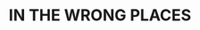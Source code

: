 ---
layout: comic
title: "IN THE WRONG PLACES"
comic:
- image: 13-a.gif
  alt: "Scene: Pokey is being followed by the pope hiding in a bush"
- image: 13-b.gif
  alt: "Scene: The pope is gaining on pokey"
- image: 13-c.gif
  alt: "Scene: The pope pops up.\nThe pope says: STOP FOLLOWING ME!!!\nScene: The pope hides in the bush"
- image: 13-d.gif
  alt: "Scene: Pokey turns around\nPokey says: ?!"
- image: 13-e.gif
  alt: "Scene: Turtle bounces in and scares the pope into revealing his hiding place"
- image: 13-f.gif
  alt: "Turtle says: BOOM! HOORAY! really loudly\nScene: The pope jumps up"
- image: 13-g.gif
  alt: "Pokey says: HOORAY!\nScene: The pope falls to earth, his hat is now red"
- image: 13-h.gif
  alt: "The pope says: IT USES WEAPONS OF MASS DISTRACTION!"
- image: 13-i.gif
  alt: "Scene: Turtle swooshy jumps over the pope and off"
- image: 13-j.gif
  alt: "The pope says: IT WASNT ME"
- image: 13-k.gif
  alt: "Scene: LATER THAT NIGH"
- image: 13-l.gif
  alt: "Scene: It is NIGHT TIME! and it is dark, as is customary at night time."
---